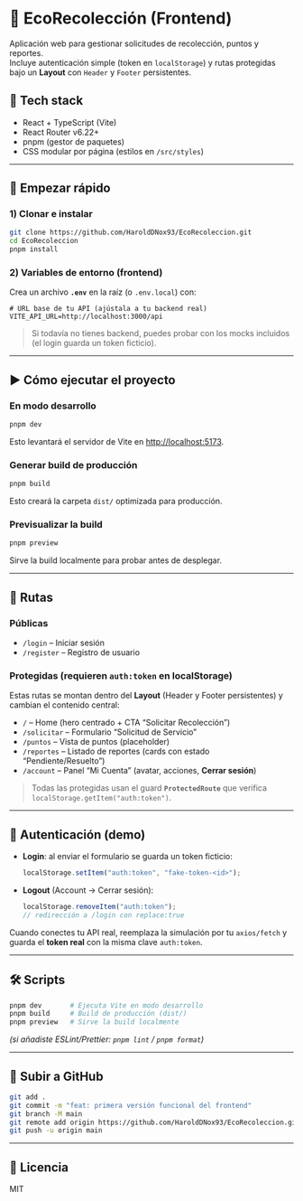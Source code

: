 # 🌱 EcoRecolección (Frontend)

Aplicación web para gestionar solicitudes de recolección, puntos y reportes.  
Incluye autenticación simple (token en `localStorage`) y rutas protegidas bajo un **Layout** con `Header` y `Footer` persistentes.

## 🧱 Tech stack

- React + TypeScript (Vite)
- React Router v6.22+
- pnpm (gestor de paquetes)
- CSS modular por página (estilos en `/src/styles`)

---

## 🚀 Empezar rápido

### 1) Clonar e instalar
```bash
git clone https://github.com/HaroldDNox93/EcoRecoleccion.git
cd EcoRecoleccion
pnpm install
```

### 2) Variables de entorno (frontend)
Crea un archivo **`.env`** en la raíz (o `.env.local`) con:

```env
# URL base de tu API (ajústala a tu backend real)
VITE_API_URL=http://localhost:3000/api
```

> Si todavía no tienes backend, puedes probar con los mocks incluidos (el login guarda un token ficticio).

---

## ▶️ Cómo ejecutar el proyecto

### En modo desarrollo
```bash
pnpm dev
```
Esto levantará el servidor de Vite en [http://localhost:5173](http://localhost:5173).

### Generar build de producción
```bash
pnpm build
```
Esto creará la carpeta `dist/` optimizada para producción.

### Previsualizar la build
```bash
pnpm preview
```
Sirve la build localmente para probar antes de desplegar.

---

## 🧭 Rutas

### Públicas
- `/login` – Iniciar sesión
- `/register` – Registro de usuario

### Protegidas (requieren `auth:token` en localStorage)
Estas rutas se montan dentro del **Layout** (Header y Footer persistentes) y cambian el contenido central:

- `/` – Home (hero centrado + CTA “Solicitar Recolección”)
- `/solicitar` – Formulario “Solicitud de Servicio”
- `/puntos` – Vista de puntos (placeholder)
- `/reportes` – Listado de reportes (cards con estado “Pendiente/Resuelto”)
- `/account` – Panel “Mi Cuenta” (avatar, acciones, **Cerrar sesión**)

> Todas las protegidas usan el guard **`ProtectedRoute`** que verifica `localStorage.getItem("auth:token")`.

---

## 🔐 Autenticación (demo)

- **Login**: al enviar el formulario se guarda un token ficticio:
  ```ts
  localStorage.setItem("auth:token", "fake-token-<id>");
  ```
- **Logout** (Account → Cerrar sesión):
  ```ts
  localStorage.removeItem("auth:token");
  // redirección a /login con replace:true
  ```

Cuando conectes tu API real, reemplaza la simulación por tu `axios/fetch` y guarda el **token real** con la misma clave `auth:token`.

---

## 🛠 Scripts

```bash
pnpm dev       # Ejecuta Vite en modo desarrollo
pnpm build     # Build de producción (dist/)
pnpm preview   # Sirve la build localmente
```

*(si añadiste ESLint/Prettier: `pnpm lint` / `pnpm format`)*

---

## 🐙 Subir a GitHub

```bash
git add .
git commit -m "feat: primera versión funcional del frontend"
git branch -M main
git remote add origin https://github.com/HaroldDNox93/EcoRecoleccion.git
git push -u origin main
```

---

## 📄 Licencia
MIT
